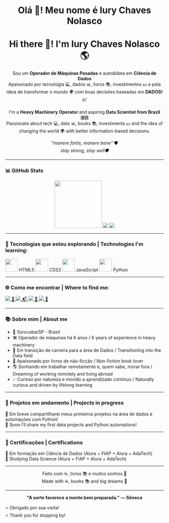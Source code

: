 <h1 align="center">Olá 👋! Meu nome é Iury Chaves Nolasco</h1>
<h1 align="center">Hi there 👋! I'm Iury Chaves Nolasco 🌎</h1>

<p align="center">
  Sou um <strong>Operador de Máquinas Pesadas</strong> e autodidata em <strong>Ciência de Dados</strong><br>
  Apaixonado por tecnologia 💻, dados 📊, livros 📚, investimentos 💵 e pela ideia de transformar o mundo 🌍 com boas decisões baseadas em <strong>DADOS! 📈</strong><br><br>
  I'm a <strong>Heavy Machinery Operator </strong> and aspiring <strong>Data Scientist from Brazil 🇧🇷</strong><br>
  Passionate about tech 💻, data 📊, books 📚,  investiments 💵 and the idea of changing the world 🌍 with better information-based decisions.
</p>

<p align="center"><em>“manere fortis, manere bene”</em> 🛡️<br><em>stay strong, stay well🛡️</em></p>

---

### 📊 GitHub Stats

<div align="center">
  <img height="150em" src="https://github-readme-stats.vercel.app/api?username=iuryCN&show_icons=true&theme=tokyonight&count_private=true"/>
  <img src="https://github-readme-stats.vercel.app/api/top-langs/?username=iuryCN&layout=donut&theme=tokyonight" />
  <img src="https://github-readme-streak-stats.herokuapp.com/?user=iuryCN&theme=tokyonight&hide_border=false" />
</div>

---

### 🚀 Tecnologias que estou explorando | Technologies I'm learning:

<p align="left">
  <img src="https://cdn.jsdelivr.net/gh/devicons/devicon/icons/html5/html5-original.svg" width="40" height="40"/> HTML5  
  <img src="https://cdn.jsdelivr.net/gh/devicons/devicon/icons/css3/css3-original.svg" width="40" height="40"/> CSS3  
  <img src="https://cdn.jsdelivr.net/gh/devicons/devicon/icons/javascript/javascript-original.svg" width="40" height="40"/> JavaScript  
  <img src="https://cdn.jsdelivr.net/gh/devicons/devicon/icons/python/python-original.svg" width="40" height="40"/> Python  
</p>

---

### 🌐 Como me encontrar | Where to find me:

<p>
  <a href="https://www.linkedin.com/in/iurychavesnolasco/" target="_blank">
    <img src="https://img.shields.io/badge/LinkedIn-0077B5?style=for-the-badge&logo=linkedin&logoColor=white"/> 🔗
  </a>
  <a href="mailto:iury.nolasco@gmail.com">
    <img src="https://img.shields.io/badge/Gmail-D14836?style=for-the-badge&logo=gmail&logoColor=white"/> 📬
  </a>
  <a href="https://www.instagram.com/iury.nolasco/" target="_blank">
    <img src="https://img.shields.io/badge/Instagram-E4405F?style=for-the-badge&logo=instagram&logoColor=white"/> 📸
  </a>
  <a href="https://www.skoob.com.br/usuario/12691105-iury" target="_blank">
    <img src="https://img.shields.io/badge/Skoob-00BFFF?style=for-the-badge&logo=bookstack&logoColor=white"/> 📖
  </a>
</p>

---

### 📚 Sobre mim | About me

- 📍 Sorocaba/SP - Brasil  
- 🛠️ Operador de máquinas há 6 anos / 6 years of experience in heavy machinery  
- 🎯 Em transição de carreira para a área de Dados / Transitioning into the Data field  
- 📖 Apaixonado por livros de não-ficção / Non-fiction book lover  
- 🌎 Sonhando em trabalhar remotamente e, quem sabe, morar fora / Dreaming of working remotely and living abroad  
- 💡 Curioso por natureza e movido a aprendizado contínuo / Naturally curious and driven by lifelong learning  

---

### 🧠 Projetos em andamento | Projects in progress

🚧 Em breve compartilharei meus primeiros projetos na área de dados e automações com Python!  
🚧 Soon I’ll share my first data projects and Python automations!

---

### 🏅 Certificações | Certifications

📜 Em formação em Ciência de Dados (Alura + FIAP + Alura + AdaTech)  
📜 Studying Data Science (Alura + FIAP + Alura + AdaTech)

---

<p align="center">
  Feito com ☕, livros 📚 e muitos sonhos 🚀<br>
  Made with ☕, books 📚 and big dreams 🚀
</p>

---
<p align="center">
<strong>"A sorte favorece a mente bem preparada."
— Sêneca</strong>
</p>

⭐ Obrigado por sua visita!  
⭐ Thank you for stopping by!

